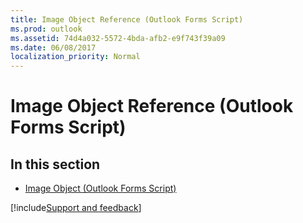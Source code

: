 ```yaml
---
title: Image Object Reference (Outlook Forms Script)
ms.prod: outlook
ms.assetid: 74d4a032-5572-4bda-afb2-e9f743f39a09
ms.date: 06/08/2017
localization_priority: Normal
---
```



# Image Object Reference (Outlook Forms Script)

## In this section


- [Image Object (Outlook Forms Script)](Outlook.image.md)
    


[!include[Support and feedback](~/includes/feedback-boilerplate.md)]